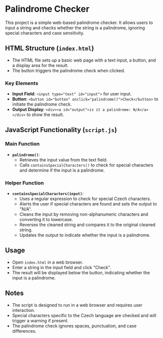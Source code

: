 # Palindrome Checker

This project is a simple web-based palindrome checker. It allows users to input a string and checks whether the string is a palindrome, ignoring special characters and case sensitivity.

## HTML Structure (`index.html`)

- The HTML file sets up a basic web page with a text input, a button, and a display area for the result.
- The button triggers the palindrome check when clicked.

### Key Elements

- **Input Field**: `<input type="text" id="input">` for user input.
- **Button**: `<button id="button" onclick="palindrome()">Check</button>` to initiate the palindrome check.
- **Output Display**: `<div><a id="output">is it a palindrome: N/A</a></div>` to show the result.

## JavaScript Functionality (`script.js`)

### Main Function

- **`palindrome()`**: 
  - Retrieves the input value from the text field.
  - Calls `containsSpecialCharacters()` to check for special characters and determine if the input is a palindrome.

### Helper Function

- **`containsSpecialCharacters(input)`**:
  - Uses a regular expression to check for special Czech characters.
  - Alerts the user if special characters are found and sets the output to "N/A".
  - Cleans the input by removing non-alphanumeric characters and converting it to lowercase.
  - Reverses the cleaned string and compares it to the original cleaned string.
  - Updates the output to indicate whether the input is a palindrome.

## Usage

- Open `index.html` in a web browser.
- Enter a string in the input field and click "Check".
- The result will be displayed below the button, indicating whether the input is a palindrome.

## Notes

- The script is designed to run in a web browser and requires user interaction.
- Special characters specific to the Czech language are checked and will trigger a warning if present.
- The palindrome check ignores spaces, punctuation, and case differences.
